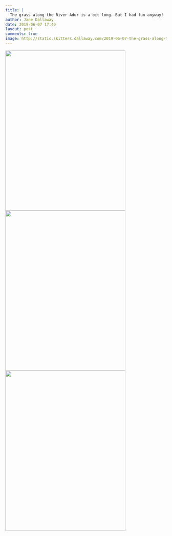 ```yaml
---
title: |
  The grass along the River Adur is a bit long. But I had fun anyway!
author: Jane Dallaway
date: 2019-06-07 17:40
layout: post
comments: true
image: http://static.skitters.dallaway.com/2019-06-07-the-grass-along-the-river-adur-is-a-bit-long--but-i-had-fun-anyway-thumb-1-IMG-3536.JPG
---
```


<div>
        <a href="http://static.skitters.dallaway.com/2019-06-07-the-grass-along-the-river-adur-is-a-bit-long--but-i-had-fun-anyway-fullsize-1-IMG-3536.JPG">
          <img src="http://static.skitters.dallaway.com/2019-06-07-the-grass-along-the-river-adur-is-a-bit-long--but-i-had-fun-anyway-thumb-1-IMG-3536.JPG" width="375" height="500"/>
        </a>
      </div><div>
        <a href="http://static.skitters.dallaway.com/2019-06-07-the-grass-along-the-river-adur-is-a-bit-long--but-i-had-fun-anyway-fullsize-2-IMG-3537.JPG">
          <img src="http://static.skitters.dallaway.com/2019-06-07-the-grass-along-the-river-adur-is-a-bit-long--but-i-had-fun-anyway-thumb-2-IMG-3537.JPG" width="375" height="500"/>
        </a>
      </div><div>
        <a href="http://static.skitters.dallaway.com/2019-06-07-the-grass-along-the-river-adur-is-a-bit-long--but-i-had-fun-anyway-fullsize-3-IMG-3538.JPG">
          <img src="http://static.skitters.dallaway.com/2019-06-07-the-grass-along-the-river-adur-is-a-bit-long--but-i-had-fun-anyway-thumb-3-IMG-3538.JPG" width="375" height="500"/>
        </a>
      </div>


   
      